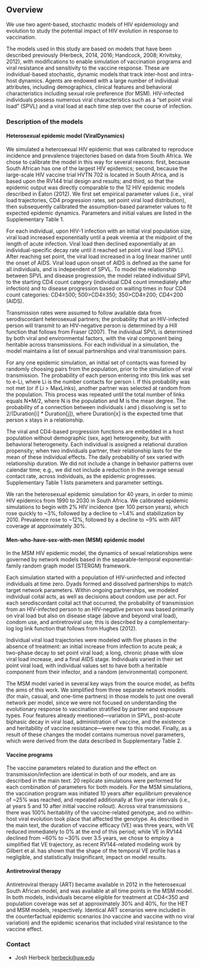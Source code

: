 ## Overview

We use two agent-based, stochastic models of HIV epidemiology and evolution to study the potential impact of HIV evolution in response to vaccination.

The models used in this study are based on models that have been described previously (Herbeck, 2014, 2016; Handcock, 2008; Krivitsky, 2012), with modifications to enable simulation of vaccination programs and viral resistance and sensitivity to the vaccine response. These are individual-based stochastic, dynamic models that track inter-host and intra-host dynamics. Agents are endowed with a large number of individual attributes, including demographics, clinical features and behavioral characteristics including sexual role preference (for MSM). HIV-infected individuals possess numerous viral characteristics such as a “set point viral load” (SPVL) and a viral load at each time step over the course of infection.

### Description of the models

#### Heterosexual epidemic model (ViralDynamics)

We simulated a heterosexual HIV epidemic that was calibrated to reproduce incidence and prevalence trajectories based on data from South Africa. We chose to calibrate the model in this way for several reasons: first, because South African has one of the largest HIV epidemics; second, because the large-scale HIV vaccine trial HVTN 702 is located in South Africa, and is based upon the RV144 trial design and results; and third, so that the epidemic output was directly comparable to the 12 HIV epidemic models described in Eaton (2012). We first set empirical parameter values (i.e., viral load trajectories, CD4 progression rates, set point viral load distribution), then subsequently calibrated the assumption-based parameter values to fit expected epidemic dynamics. Parameters and initial values are listed in the Supplementary Table 1.

For each individual, upon HIV-1 infection with an initial viral population size, viral load increased exponentially until a peak viremia at the midpoint of the length of acute infection. Viral load then declined exponentially at an individual-specific decay rate until it reached set point viral load (SPVL). After reaching set point, the viral load increased in a log linear manner until the onset of AIDS. Viral load upon onset of AIDS is defined as the same for all individuals, and is independent of SPVL. To model the relationship between SPVL and disease progression, the model related individual SPVL to the starting CD4 count category (individual CD4 count immediately after infection) and to disease progression based on waiting times in four CD4 count categories: CD4≥500; 500>CD4≥350; 350>CD4≥200; CD4<200 (AIDS).

Transmission rates were assumed to follow available data from serodiscordant heterosexual partners; the probability that an HIV-infected person will transmit to an HIV-negative person is determined by a Hill function that follows from Fraser (2007). The individual SPVL is determined by both viral and environmental factors, with the viral component being heritable across transmissions. For each individual in a simulation, the model maintains a list of sexual partnerships and viral transmission pairs.

For any one epidemic simulation, an initial set of contacts was formed by randomly choosing pairs from the population, prior to the simulation of viral transmission. The probability of each person entering into this link was set to e-Li, where Li is the number contacts for person i. If this probability was not met (or if Li > MaxLinks), another partner was selected at random from the population. This process was repeated until the total number of links equals N*M/2, where N is the population and M is the mean degree. The probability of a connection between individuals i and j dissolving is set to 2/(Duration[i] * Duration[j]), where Duration[x] is the expected time that person x stays in a relationship. 

The viral and CD4-based progression functions are embedded in a host population without demographic (sex, age) heterogeneity, but with behavioral heterogeneity. Each individual is assigned a relational duration propensity; when two individuals partner, their relationship lasts for the mean of these individual effects. The daily probability of sex varied with relationship duration. We did not include a change in behavior patterns over calendar time; e.g., we did not include a reduction in the average sexual contact rate, across individuals, as the epidemic progresses. Supplementary Table 1 lists parameters and parameter settings.

We ran the heterosexual epidemic simulation for 40 years, in order to mimic HIV epidemics from 1990 to 2030 in South Africa. We calibrated epidemic simulations to begin with 2% HIV incidence (per 100 person years), which rose quickly to ~3%, followed by a decline to ~1.4% and stabilization by 2010. Prevalence rose to ~12%, followed by a decline to ~9% with ART coverage at approximately 30%. 

#### Men-who-have-sex-with-men (MSM) epidemic model

In the MSM HIV epidemic model, the dynamics of sexual relationships were governed by network models based in the separable-temporal exponential-family random graph model (STERGM) framework.

Each simulation started with a population of HIV-uninfected and infected individuals at time zero. Dyads formed and dissolved partnerships to match target network parameters. Within ongoing partnerships, we modeled individual coital acts, as well as decisions about condom use per act. For each serodiscordant coital act that occurred, the probability of transmission from an HIV-infected person to an HIV-negative person was based primarily on viral load but also on disease stage (above and beyond viral load), condom use, and antiretroviral use; this is described by a complementary-log log link function that follows from Hughes (2012).

Individual viral load trajectories were modeled with five phases in the absence of treatment:  an initial increase from infection to acute peak; a two-phase decay to set point viral load; a long, chronic phase with slow viral load increase, and a final AIDS stage. Individuals varied in their set point viral load, with individual values set to have both a heritable component from their infector, and a random (environmental) component.

The MSM model varied in several key ways from the source model, as befits the aims of this work. We simplified from three separate network models (for main, casual, and one-time partners) in those models to just one overall network per model, since we were not focused on understanding the evolutionary response to vaccination stratified by partner and exposure types. Four features already mentioned—variation in SPVL, post-acute biphasic decay in viral load, administration of vaccine, and the existence and heritability of vaccine resistance—were new to this model. Finally, as a result of these changes the model contains numerous novel parameters, which were derived from the data described in Supplementary Table 2.

#### Vaccine programs

The vaccine parameters related to duration and the effect on transmission/infection are identical in both of our models, and are as described in the main text. 20 replicate simulations were performed for each combination of parameters for both models. For the MSM simulations, the vaccination program was initiated 10 years after equilibrium prevalence of ~25% was reached, and repeated additionally at five year intervals (i.e., at years 5 and 10 after initial vaccine rollout). Across viral transmissions there was 100% heritability of the vaccine-related genotype, and no within-host viral evolution took place that affected the genotype. As described in the main text, the duration of vaccine efficacy (VE) was three years, with VE reduced immediately to 0% at the end of this period; while VE in RV144 declined from ~60% to ~30% over 3.5 years, we chose to employ a simplified flat VE trajectory, as recent RV144-related modeling work by Gilbert et al. has shown that the shape of the temporal VE profile has a negligible, and statistically insignificant, impact on model results.

#### Antiretroviral therapy

Antiretroviral therapy (ART) became available in 2012 in the heterosexual South African model, and was available at all time points in the MSM model. In both models, individuals became eligible for treatment at CD4<350 and population coverage was set at approximately 30% and 40%, for the HET and MSM models, respectively. Identical ART scenarios were included in the counterfactual epidemic scenarios (no vaccine and vaccine with no viral variation) and the epidemic scenarios that included viral resistance to the vaccine effect.

### Contact

* Josh Herbeck <herbeck@uw.edu>
